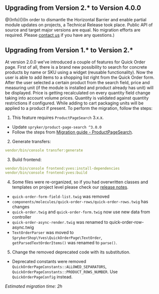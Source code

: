 ## Upgrading from Version 2.* to Version 4.0.0

@(Info)()(In order to dismantle the Horizontal Barrier and enable partial module updates on projects, a Technical Release took place. Public API of source and target major versions are equal. No migration efforts are required. Please [contact us](https://support.spryker.com/hc/en-us) if you have any questions.)

## Upgrading from Version 1.* to Version 2.*
At version 2.0.0 we've introduced a couple of features for Quick Order page.
First of all, there is a brand new possibility to search for concrete products by name or SKU using a widget (reusable functionality). Now the user is able to add items to a shopping list right from the Quick Order form. After the user selected a certain product from the search field, price and measuring unit (if the module is installed and product already has unit) will be displayed. Price is getting recalculated on every quantity field change taking into account volume prices. Quantity is validated against quantity restrictions if configured. While adding to cart packaging units will be applied to a product if present.
To perform the migration, follow the steps:
1. This feature requires `ProductPageSearch` 3.x.x.
* Update `spryker/product-page-search ^3.0.0`
* Follow the steps from  [Migration guide - ProductPageSearch](https://docs.demo-spryker.com/v3/docs/mg-product-page-search).
2. Generate transfers:
```yaml
vendor/bin/console transfer:generate
```
3. Build frontend:
```yaml
vendor/bin/console frontend:yves:install-dependencies  
vendor/bin/console frontend:yves:build
```
4. Some files were re-organized, so if you had overwritten classes and templates on project level please check our [release notes](https://github.com/spryker-shop/quick-order-page/releases).
* `quick-order-form-field-list.twig` was removed
* `components/molecules/quick-order-rows/quick-order-rows.twig` has changes
* `quick-order.twig` and `quick-order-form.twig` now use new data from controller
* `quick-order-async-render.twig` was renamed to quick-order-row-async.twig
* `TextOrderParser` was moved to `SprykerShop\Yves\QuickOrderPage\TextOrder`, `getParsedTextOrderItems()` was renamed to `parse()`.
5. Change the removed deprecated code with its substitution.
* Deprecated constants were removed `QuickOrderPageConstants::ALLOWED_SEPARATORS`, `QuickOrderPageConstants::PRODUCT_ROWS_NUMBER`. Use `QuickOrderPageConfig` instead.

*Estimated migration time: 2h*

<!--See also:

* Familiarize yourself with the Quick Order feature
* Enable Quick Order v.201903 feature
* Create a New Quick Order
* Add the products into the Quick Order form in bulk
* Upload Products Using Upload Form
* Add a Quick Order to a Shopping List
* Add a Quick Order to a Shopping Cart


*Last review date: Mar 13, 2019* <!--by Stanislav Matveyev, Oksana Karasyova-->
